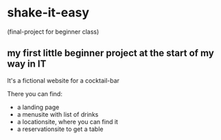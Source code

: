 # shake-it-easy
(final-project for beginner class)

## my first little beginner project at the start of my way in IT


It's a fictional website for a cocktail-bar 

There you can find:

- a landing page
- a menusite with list of drinks
- a locationsite, where you can find it
- a reservationsite to get a table
  

